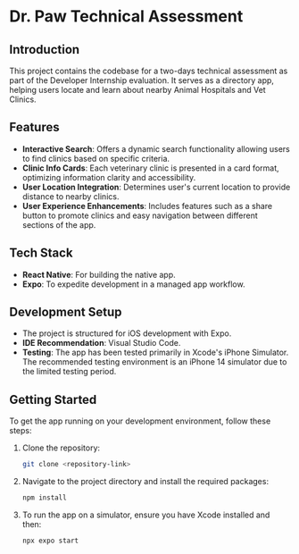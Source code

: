 # Dr. Paw Technical Assessment

## Introduction

This project contains the codebase for a two-days technical assessment as part of the Developer Internship evaluation. It serves as a directory app, helping users locate and learn about nearby Animal Hospitals and Vet Clinics.

## Features

- **Interactive Search**: Offers a dynamic search functionality allowing users to find clinics based on specific criteria.
- **Clinic Info Cards**: Each veterinary clinic is presented in a card format, optimizing information clarity and accessibility.
- **User Location Integration**: Determines user's current location to provide distance to nearby clinics.
- **User Experience Enhancements**: Includes features such as a share button to promote clinics and easy navigation between different sections of the app.

## Tech Stack

- **React Native**: For building the native app.
- **Expo**: To expedite development in a managed app workflow.

## Development Setup

- The project is structured for iOS development with Expo.
- **IDE Recommendation**: Visual Studio Code.
- **Testing**: The app has been tested primarily in Xcode's iPhone Simulator. The recommended testing environment is an iPhone 14 simulator due to the limited testing period.

## Getting Started

To get the app running on your development environment, follow these steps:

1. Clone the repository:
   ```bash
   git clone <repository-link>
   
2. Navigate to the project directory and install the required packages:
   ```bash
   npm install

3. To run the app on a simulator, ensure you have Xcode installed and then:
   ```bash
   npx expo start


